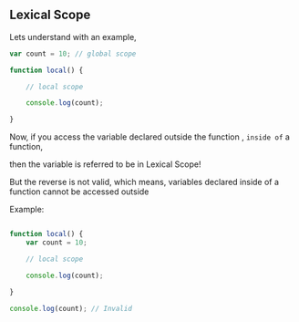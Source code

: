 ## Lexical Scope

Lets understand with an example, 

```javascript
var count = 10; // global scope

function local() {

    // local scope

    console.log(count); 

}
```

Now, if you access the variable declared outside the function , `inside of` a function, 

then the variable is referred to be in Lexical Scope!


But the reverse is not valid, which means, variables declared inside of a function cannot be accessed outside 

Example:
```javascript

function local() {
    var count = 10;  

    // local scope

    console.log(count); 

}

console.log(count); // Invalid
```